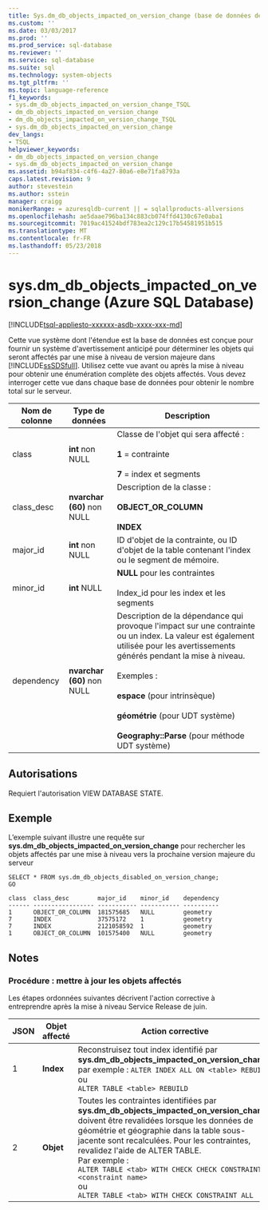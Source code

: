 ```yaml
---
title: Sys.dm_db_objects_impacted_on_version_change (base de données de SQL Azure) | Documents Microsoft
ms.custom: ''
ms.date: 03/03/2017
ms.prod: ''
ms.prod_service: sql-database
ms.reviewer: ''
ms.service: sql-database
ms.suite: sql
ms.technology: system-objects
ms.tgt_pltfrm: ''
ms.topic: language-reference
f1_keywords:
- sys.dm_db_objects_impacted_on_version_change_TSQL
- dm_db_objects_impacted_on_version_change
- dm_db_objects_impacted_on_version_change_TSQL
- sys.dm_db_objects_impacted_on_version_change
dev_langs:
- TSQL
helpviewer_keywords:
- dm_db_objects_impacted_on_version_change
- sys.dm_db_objects_impacted_on_version_change
ms.assetid: b94af834-c4f6-4a27-80a6-e8e71fa8793a
caps.latest.revision: 9
author: stevestein
ms.author: sstein
manager: craigg
monikerRange: = azuresqldb-current || = sqlallproducts-allversions
ms.openlocfilehash: ae5daae796ba134c883cb074ffd4130c67e0aba1
ms.sourcegitcommit: 7019ac41524bdf783ea2c129c17b54581951b515
ms.translationtype: MT
ms.contentlocale: fr-FR
ms.lasthandoff: 05/23/2018
---
```

# <a name="sysdmdbobjectsimpactedonversionchange-azure-sql-database"></a>sys.dm_db_objects_impacted_on_version_change (Azure SQL Database)
[!INCLUDE[tsql-appliesto-xxxxxx-asdb-xxxx-xxx-md](../../includes/tsql-appliesto-xxxxxx-asdb-xxxx-xxx-md.md)]

  Cette vue système dont l'étendue est la base de données est conçue pour fournir un système d'avertissement anticipé pour déterminer les objets qui seront affectés par une mise à niveau de version majeure dans [!INCLUDE[ssSDSfull](../../includes/sssdsfull-md.md)]. Utilisez cette vue avant ou après la mise à niveau pour obtenir une énumération complète des objets affectés. Vous devez interroger cette vue dans chaque base de données pour obtenir le nombre total sur le serveur.  
  
|Nom de colonne|Type de données| Description|  
|-----------------|---------------|-----------------|  
|class|**int** non NULL|Classe de l'objet qui sera affecté :<br /><br /> **1** = contrainte<br /><br /> **7** = index et segments|  
|class_desc|**nvarchar (60)** non NULL|Description de la classe :<br /><br /> **OBJECT_OR_COLUMN**<br /><br /> **INDEX**|  
|major_id|**int** non NULL|ID d'objet de la contrainte, ou ID d'objet de la table contenant l'index ou le segment de mémoire.|  
|minor_id|**int** NULL|**NULL** pour les contraintes<br /><br /> Index_id pour les index et les segments|  
|dependency|**nvarchar (60)** non NULL|Description de la dépendance qui provoque l'impact sur une contrainte ou un index. La valeur est également utilisée pour les avertissements générés pendant la mise à niveau.<br /><br /> Exemples :<br /><br /> **espace** (pour intrinsèque)<br /><br /> **géométrie** (pour UDT système)<br /><br /> **Geography::Parse** (pour méthode UDT système)|  
  
## <a name="permissions"></a>Autorisations  
 Requiert l'autorisation VIEW DATABASE STATE.  
  
## <a name="example"></a>Exemple  
 L’exemple suivant illustre une requête sur **sys.dm_db_objects_impacted_on_version_change** pour rechercher les objets affectés par une mise à niveau vers la prochaine version majeure du serveur  
  
```  
SELECT * FROM sys.dm_db_objects_disabled_on_version_change;  
GO  
```  
  
```  
class  class_desc        major_id    minor_id    dependency                       
------ ----------------- ----------- ----------- ----------   
1      OBJECT_OR_COLUMN  181575685   NULL        geometry                        
7      INDEX             37575172    1           geometry                        
7      INDEX             2121058592  1           geometry                        
1      OBJECT_OR_COLUMN  101575400   NULL        geometry     
```  
  
## <a name="remarks"></a>Notes  
  
### <a name="how-to-update-impacted-objects"></a>Procédure : mettre à jour les objets affectés  
 Les étapes ordonnées suivantes décrivent l'action corrective à entreprendre après la mise à niveau Service Release de juin.  
  
|JSON|Objet affecté|Action corrective|  
|-----------|---------------------|-----------------------|  
|1|**Index**|Reconstruisez tout index identifié par **sys.dm_db_objects_impacted_on_version_change** par exemple :  `ALTER INDEX ALL ON <table> REBUILD`<br />ou<br />`ALTER TABLE <table> REBUILD`|  
|2|**Objet**|Toutes les contraintes identifiées par **sys.dm_db_objects_impacted_on_version_change** doivent être revalidées lorsque les données de géométrie et géographie dans la table sous-jacente sont recalculées. Pour les contraintes, revalidez l'aide de ALTER TABLE. <br />Par exemple : <br />`ALTER TABLE <tab> WITH CHECK CHECK CONSTRAINT <constraint name>`<br />ou<br />`ALTER TABLE <tab> WITH CHECK CONSTRAINT ALL`|  
  
  
